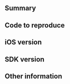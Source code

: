 <!--
Please only file issues here that you believe represent actual bugs or feature requests for the Stripe Terminal iOS SDK.

If you're having general trouble with your Stripe integration, please reach out to support using the form at https://support.stripe.com/ (preferred) or via email to support-terminal@stripe.com.

Otherwise, to make it easier to diagnose your issue, please fill out the following:
-->

## Summary
<!-- A simple summary of the problems you're having. -->

## Code to reproduce
<!-- If possible, please include a brief piece of code (or ideally, a link to an example project) demonstrating the problem you're having. -->

## iOS version
<!-- //
//  PKPaymentAuthorizationViewController+Stripe_Blocks.swift
//  StripeiOS
//
//  Created by Ben Guo on 4/19/16.
//  Copyright © 2016 Stripe, Inc. All rights reserved.
//

import ObjectiveC
import PassKit

typealias STPApplePayPaymentMethodHandlerBlock = (STPPaymentMethod, @escaping STPPaymentStatusBlock)
    -> Void
typealias STPPaymentCompletionBlock = (STPPaymentStatus, Error?) -> Void
typealias STPPaymentAuthorizationBlock = (PKPayment) -> Void

typealias STPApplePayShippingMethodCompletionBlock = (
    PKPaymentAuthorizationStatus, [PKPaymentSummaryItem]?
) -> Void
typealias STPApplePayShippingAddressCompletionBlock = (
    PKPaymentAuthorizationStatus, [PKShippingMethod]?, [PKPaymentSummaryItem]?
) -> Void

typealias STPPaymentAuthorizationStatusCallback = (PKPaymentAuthorizationStatus) -> Void


## Installation method
<!-- How did you install our SDK? -->

## SDK version
<!--
What version of our SDK are you using? You can find this by either looking at your `Podfile.lock` (if you're using Cocoapods), your `Cartfile.resolved` (if you're using Carthage).
 -->

## Other information
<!-- Anything else you can include that'll make it easier for us to help you! -->
